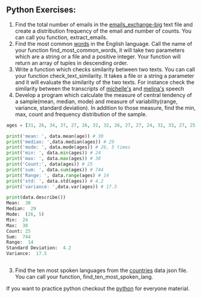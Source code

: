 
## Python Exercises:
1. Find the total number of emails in the [emails_exchange-big](https://raw.githubusercontent.com/Asabeneh/data-science-for-everyone/master/datasets/email_exchanges-big.txt) text file and create a distribution frequency of the email and number of counts. You can call you function, extract_emails.
1. Find the most common [words](https://simple.wikipedia.org/wiki/Most_common_words_in_English) in the English language. Call the name of your function find_most_common_words, it will take two parameters which are a string or a file and a positive integer. Your function will return an array of tuples in descending order.
1. Write a function which checks similarity between two texts. You can call your function check_text_similarity. It takes a file or a string a parameter and it will evaluate the similarity of the two texts. For instance check the similarity between the transcripts of [michelle's](https://github.com/Asabeneh/data-science-for-everyone/blob/master/datasets/michelle_obama_speech.txt) and [melina's](https://github.com/Asabeneh/data-science-for-everyone/blob/master/datasets/michelle_obama_speech.txt) speech
1. Develop a program which calculate the measure of central tendency of a sample(mean, median, mode) and measure of variability(range, variance, standard deviation). In addition to those measure, find the min, max, count and frequency distribution of the sample.
```py
ages = [31, 26, 34, 37, 27, 26, 32, 32, 26, 27, 27, 24, 32, 33, 27, 25, 26, 38, 37, 31, 34, 24, 33, 29, 26]

print('mean: ', data.mean(age)) # 30
print('median: ',data.median(ages)) # 29
print('mode: ', data.mode(ages)) # 26, 5 times
print('min: ', data.min(ages)) # 24
print('max: ', data.max(ages)) # 38
print('Count:', data(ages)) # 25
print('sum: ', data.sum(ages)) # 744
print('Range: ', data.range(ages) # 14
print('std: ', data.std(ages)) # 4.2
print('variance: ',data.var(ages)) # 17.5

print(data.describe())
Mean:  30
Median:  29
Mode:  (26, 5)
Min:  24
Max:  38
Count: 25
Sum:  744
Range:  14
Standard Deviation:  4.2
Variance:  17.5



```
3. Find the ten most spoken languages from the [countries](https://github.com/Asabeneh/data-science-for-everyone/blob/master/datasets/countries_data.json) data json file. You can call your function, find_ten_most_spoken_lang.

If you want to practice python checkout the [python](https://github.com/Asabeneh/Python-for-Everyone/blob/master/python_for_everyone.ipynb) for everyone material.